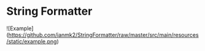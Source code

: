 # String Formatter

![Example]
(https://github.com/ianmk2/StringFormatter/raw/master/src/main/resources/static/example.png)